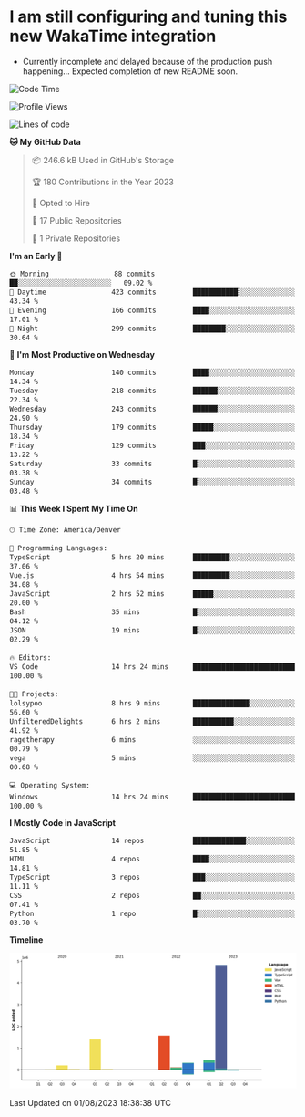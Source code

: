 # I am still configuring and tuning this new WakaTime integration
- Currently incomplete and delayed because of the production push happening... Expected completion of new README soon.
<!--START_SECTION:waka-->
![Code Time](http://img.shields.io/badge/Code%20Time-284%20hrs%2047%20mins-blue)

![Profile Views](http://img.shields.io/badge/Profile%20Views-0-blue)

![Lines of code](https://img.shields.io/badge/From%20Hello%20World%20I%27ve%20Written-8.9%20million%20lines%20of%20code-blue)

**🐱 My GitHub Data** 

> 📦 246.6 kB Used in GitHub's Storage 
 > 
> 🏆 180 Contributions in the Year 2023
 > 
> 💼 Opted to Hire
 > 
> 📜 17 Public Repositories 
 > 
> 🔑 1 Private Repositories 
 > 
**I'm an Early 🐤** 

```text
🌞 Morning                88 commits          ██░░░░░░░░░░░░░░░░░░░░░░░   09.02 % 
🌆 Daytime                423 commits         ███████████░░░░░░░░░░░░░░   43.34 % 
🌃 Evening                166 commits         ████░░░░░░░░░░░░░░░░░░░░░   17.01 % 
🌙 Night                  299 commits         ████████░░░░░░░░░░░░░░░░░   30.64 % 
```
📅 **I'm Most Productive on Wednesday** 

```text
Monday                   140 commits         ████░░░░░░░░░░░░░░░░░░░░░   14.34 % 
Tuesday                  218 commits         ██████░░░░░░░░░░░░░░░░░░░   22.34 % 
Wednesday                243 commits         ██████░░░░░░░░░░░░░░░░░░░   24.90 % 
Thursday                 179 commits         █████░░░░░░░░░░░░░░░░░░░░   18.34 % 
Friday                   129 commits         ███░░░░░░░░░░░░░░░░░░░░░░   13.22 % 
Saturday                 33 commits          █░░░░░░░░░░░░░░░░░░░░░░░░   03.38 % 
Sunday                   34 commits          █░░░░░░░░░░░░░░░░░░░░░░░░   03.48 % 
```


📊 **This Week I Spent My Time On** 

```text
🕑︎ Time Zone: America/Denver

💬 Programming Languages: 
TypeScript               5 hrs 20 mins       █████████░░░░░░░░░░░░░░░░   37.06 % 
Vue.js                   4 hrs 54 mins       █████████░░░░░░░░░░░░░░░░   34.08 % 
JavaScript               2 hrs 52 mins       █████░░░░░░░░░░░░░░░░░░░░   20.00 % 
Bash                     35 mins             █░░░░░░░░░░░░░░░░░░░░░░░░   04.12 % 
JSON                     19 mins             █░░░░░░░░░░░░░░░░░░░░░░░░   02.29 % 

🔥 Editors: 
VS Code                  14 hrs 24 mins      █████████████████████████   100.00 % 

🐱‍💻 Projects: 
lolsypoo                 8 hrs 9 mins        ██████████████░░░░░░░░░░░   56.60 % 
UnfilteredDelights       6 hrs 2 mins        ██████████░░░░░░░░░░░░░░░   41.92 % 
ragetherapy              6 mins              ░░░░░░░░░░░░░░░░░░░░░░░░░   00.79 % 
vega                     5 mins              ░░░░░░░░░░░░░░░░░░░░░░░░░   00.68 % 

💻 Operating System: 
Windows                  14 hrs 24 mins      █████████████████████████   100.00 % 
```

**I Mostly Code in JavaScript** 

```text
JavaScript               14 repos            █████████████░░░░░░░░░░░░   51.85 % 
HTML                     4 repos             ████░░░░░░░░░░░░░░░░░░░░░   14.81 % 
TypeScript               3 repos             ███░░░░░░░░░░░░░░░░░░░░░░   11.11 % 
CSS                      2 repos             ██░░░░░░░░░░░░░░░░░░░░░░░   07.41 % 
Python                   1 repo              █░░░░░░░░░░░░░░░░░░░░░░░░   03.70 % 
```



**Timeline**

![Lines of Code chart](https://raw.githubusercontent.com/certifiedbice/certifiedbice/main/assets/bar_graph.png)


 Last Updated on 01/08/2023 18:38:38 UTC
<!--END_SECTION:waka-->
